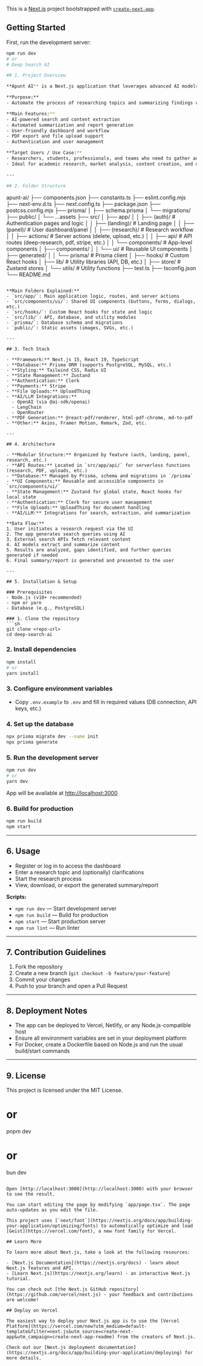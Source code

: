 This is a [Next.js](https://nextjs.org) project bootstrapped with [`create-next-app`](https://nextjs.org/docs/app/api-reference/cli/create-next-app).

## Getting Started

First, run the development server:

```bash
npm run dev
# or
# Deep Search AI

## 1. Project Overview

**Apunt AI** is a Next.js application that leverages advanced AI models to automate online research and generate concise, high-quality summaries and reports. The platform is designed to help users quickly gather, analyze, and synthesize information from the web.

**Purpose:**
- Automate the process of researching topics and summarizing findings using AI.

**Main Features:**
- AI-powered search and content extraction
- Automated summarization and report generation
- User-friendly dashboard and workflow
- PDF export and file upload support
- Authentication and user management

**Target Users / Use Case:**
- Researchers, students, professionals, and teams who need to gather and summarize information efficiently.
- Ideal for academic research, market analysis, content creation, and more.

---

## 2. Folder Structure

```
apunt-ai/
├── components.json
├── constants.ts
├── eslint.config.mjs
├── next-env.d.ts
├── next.config.ts
├── package.json
├── postcss.config.mjs
├── prisma/
│   ├── schema.prisma
│   └── migrations/
├── public/
│   └── ...assets
├── src/
│   ├── app/
│   │   ├── (auth)/           # Authentication pages and logic
│   │   ├── (landing)/        # Landing page
│   │   ├── (panel)/          # User dashboard/panel
│   │   ├── (research)/       # Research workflow
│   │   ├── actions/          # Server actions (delete, upload, etc.)
│   │   ├── api/              # API routes (deep-research, pdf, stripe, etc.)
│   │   └── components/       # App-level components
│   ├── components/
│   │   └── ui/               # Reusable UI components
│   ├── generated/
│   │   └── prisma/           # Prisma client
│   ├── hooks/                # Custom React hooks
│   ├── lib/                  # Utility libraries (API, DB, etc.)
│   ├── store/                # Zustand stores
│   └── utils/                # Utility functions
├── test.ts
├── tsconfig.json
└── README.md
```

**Main Folders Explained:**
- `src/app/`: Main application logic, routes, and server actions
- `src/components/ui/`: Shared UI components (buttons, forms, dialogs, etc.)
- `src/hooks/`: Custom React hooks for state and logic
- `src/lib/`: API, database, and utility modules
- `prisma/`: Database schema and migrations
- `public/`: Static assets (images, SVGs, etc.)

---

## 3. Tech Stack

- **Framework:** Next.js 15, React 19, TypeScript
- **Database:** Prisma ORM (supports PostgreSQL, MySQL, etc.)
- **Styling:** Tailwind CSS, Radix UI
- **State Management:** Zustand
- **Authentication:** Clerk
- **Payments:** Stripe
- **File Uploads:** UploadThing
- **AI/LLM Integrations:**
  - OpenAI (via @ai-sdk/openai)
  - LangChain
  - OpenRouter
- **PDF Generation:** @react-pdf/renderer, html-pdf-chrome, md-to-pdf
- **Other:** Axios, Framer Motion, Remark, Zod, etc.

---

## 4. Architecture

- **Modular Structure:** Organized by feature (auth, landing, panel, research, etc.)
- **API Routes:** Located in `src/app/api/` for serverless functions (research, PDF, uploads, etc.)
- **Database:** Managed by Prisma, schema and migrations in `/prisma`
- **UI Components:** Reusable and accessible components in `src/components/ui/`
- **State Management:** Zustand for global state, React hooks for local state
- **Authentication:** Clerk for secure user management
- **File Uploads:** UploadThing for document handling
- **AI/LLM:** Integrations for search, extraction, and summarization

**Data Flow:**
1. User initiates a research request via the UI
2. The app generates search queries using AI
3. External search APIs fetch relevant content
4. AI models extract and summarize content
5. Results are analyzed, gaps identified, and further queries generated if needed
6. Final summary/report is generated and presented to the user

---

## 5. Installation & Setup

### Prerequisites
- Node.js (v18+ recommended)
- npm or yarn
- Database (e.g., PostgreSQL)

### 1. Clone the repository
```sh
git clone <repo-url>
cd deep-search-ai
```

### 2. Install dependencies
```sh
npm install
# or
yarn install
```

### 3. Configure environment variables
- Copy `.env.example` to `.env` and fill in required values (DB connection, API keys, etc.)

### 4. Set up the database
```sh
npx prisma migrate dev --name init
npx prisma generate
```

### 5. Run the development server
```sh
npm run dev
# or
yarn dev
```
App will be available at [http://localhost:3000](http://localhost:3000)

### 6. Build for production
```sh
npm run build
npm start
```

---

## 6. Usage

- Register or log in to access the dashboard
- Enter a research topic and (optionally) clarifications
- Start the research process
- View, download, or export the generated summary/report

**Scripts:**
- `npm run dev` — Start development server
- `npm run build` — Build for production
- `npm start` — Start production server
- `npm run lint` — Run linter

---

## 7. Contribution Guidelines

1. Fork the repository
2. Create a new branch (`git checkout -b feature/your-feature`)
3. Commit your changes
4. Push to your branch and open a Pull Request

---

## 8. Deployment Notes

- The app can be deployed to Vercel, Netlify, or any Node.js-compatible host
- Ensure all environment variables are set in your deployment platform
- For Docker, create a Dockerfile based on Node.js and run the usual build/start commands

---

## 9. License

This project is licensed under the MIT License.
# or
pnpm dev
# or
bun dev
```

Open [http://localhost:3000](http://localhost:3000) with your browser to see the result.

You can start editing the page by modifying `app/page.tsx`. The page auto-updates as you edit the file.

This project uses [`next/font`](https://nextjs.org/docs/app/building-your-application/optimizing/fonts) to automatically optimize and load [Geist](https://vercel.com/font), a new font family for Vercel.

## Learn More

To learn more about Next.js, take a look at the following resources:

- [Next.js Documentation](https://nextjs.org/docs) - learn about Next.js features and API.
- [Learn Next.js](https://nextjs.org/learn) - an interactive Next.js tutorial.

You can check out [the Next.js GitHub repository](https://github.com/vercel/next.js) - your feedback and contributions are welcome!

## Deploy on Vercel

The easiest way to deploy your Next.js app is to use the [Vercel Platform](https://vercel.com/new?utm_medium=default-template&filter=next.js&utm_source=create-next-app&utm_campaign=create-next-app-readme) from the creators of Next.js.

Check out our [Next.js deployment documentation](https://nextjs.org/docs/app/building-your-application/deploying) for more details.